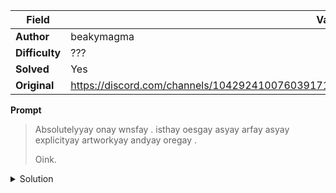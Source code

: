 |Field|Value|
|---|---|
|**Author**|beakymagma|
|**Difficulty**|???|
|**Solved**|Yes|
|**Original**|https://discord.com/channels/1042924100760391710/1110625554476040323/1131087668416098375|

**Prompt**
> Absolutelyyay onay wnsfay . isthay oesgay asyay arfay asyay explicityay artworkyay andyay oregay . 
>
> Oink.

<details>
  <summary>Solution</summary>
  
> The message is written in pig latin (see https://en.wikipedia.org/wiki/Pig\_Latin)
> The unciphered text reads 'absolutely no nsfw . this goes as far as explicit artwork and gore'
> The 'Oink.' at the end of the prompt is actually an hint for pig latin.
</details>
